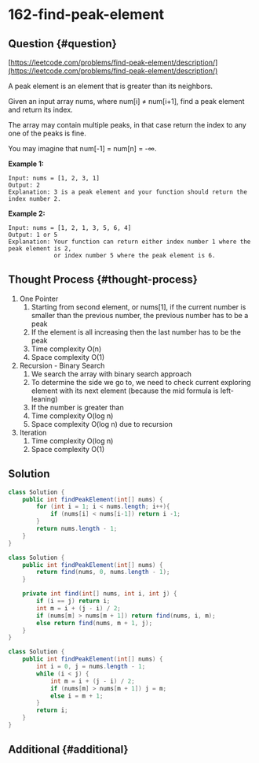 # 162-find-peak-element

## Question {#question}

[https://leetcode.com/problems/find-peak-element/description/](https://leetcode.com/problems/find-peak-element/description/)

A peak element is an element that is greater than its neighbors.

Given an input array nums, where num\[i\] ≠ num\[i+1\], find a peak element and return its index.

The array may contain multiple peaks, in that case return the index to any one of the peaks is fine.

You may imagine that num\[-1\] = num\[n\] = -∞.

**Example 1:**

```text
Input: nums = [1, 2, 3, 1]
Output: 2
Explanation: 3 is a peak element and your function should return the index number 2.
```

**Example 2:**

```text
Input: nums = [1, 2, 1, 3, 5, 6, 4]
Output: 1 or 5 
Explanation: Your function can return either index number 1 where the peak element is 2, 
             or index number 5 where the peak element is 6.
```

## Thought Process {#thought-process}

1. One Pointer
   1. Starting from second element, or nums\[1\], if the current number is smaller than the previous number, the previous number has to be a peak
   2. If the element is all increasing then the last number has to be the peak
   3. Time complexity O\(n\)
   4. Space complexity O\(1\)
2. Recursion - Binary Search
   1. We search the array with binary search approach
   2. To determine the side we go to, we need to check current exploring element with its next element \(because the mid formula is left-leaning\)
   3. If the number is greater than 
   4. Time complexity O\(log n\)
   5. Space complexity O\(log n\) due to recursion
3. Iteration
   1. Time complexity O\(log n\)
   2. Space complexity O\(1\)

## Solution

```java
class Solution {
    public int findPeakElement(int[] nums) {
        for (int i = 1; i < nums.length; i++){
            if (nums[i] < nums[i-1]) return i -1;
        }
        return nums.length - 1;
    }
}
```

```java
class Solution {
    public int findPeakElement(int[] nums) {
        return find(nums, 0, nums.length - 1);
    }

    private int find(int[] nums, int i, int j) {
        if (i == j) return i;
        int m = i + (j - i) / 2;
        if (nums[m] > nums[m + 1]) return find(nums, i, m);
        else return find(nums, m + 1, j);
    }
}
```

```java
class Solution {
    public int findPeakElement(int[] nums) {
        int i = 0, j = nums.length - 1;
        while (i < j) {
            int m = i + (j - i) / 2;
            if (nums[m] > nums[m + 1]) j = m;
            else i = m + 1;
        }
        return i;
    }
}
```

## Additional {#additional}

